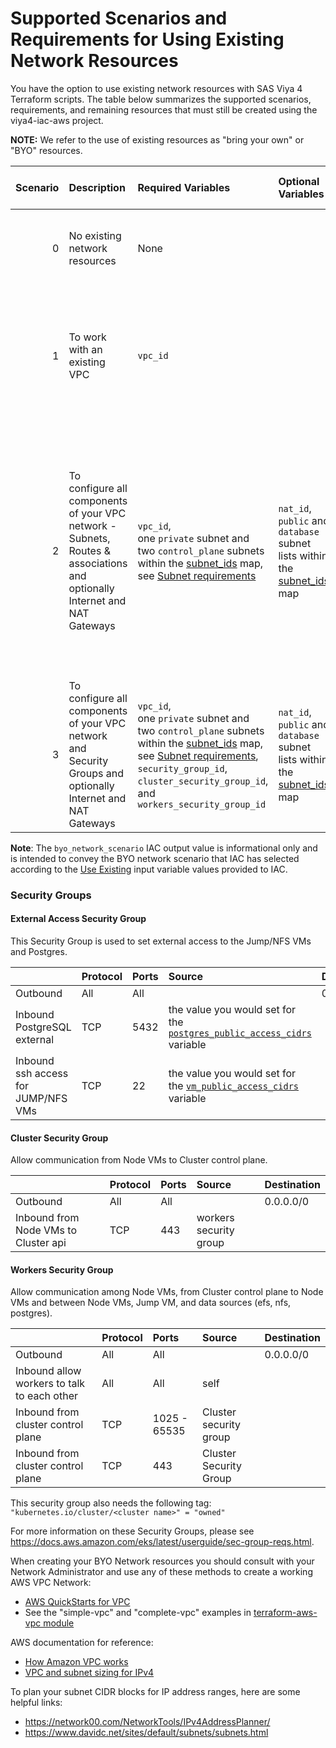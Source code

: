 # Supported Scenarios and Requirements for Using Existing Network Resources

You have the option to use existing network resources with SAS Viya 4 Terraform scripts. The table below summarizes the supported scenarios, requirements, and remaining resources that must still be created using the viya4-iac-aws project.

**NOTE:** We refer to the use of existing resources as "bring your own" or "BYO" resources.

|Scenario |Description|Required Variables|Optional Variables|Additional Requirements|Resources to be Created|
| -: | :--- | :--- | :--- | :--- | :---|
| 0|No existing network resources  | None  | | Not a BYO network scenario | IaC creates the required network resources |
| 1|To work with an existing VPC | `vpc_id` | | <ul><li>VPC does not contain any Subnets or other [Network components](https://docs.aws.amazon.com/vpc/latest/userguide/VPC_Networking.html)</li><li>VPC block size must be IPv4 with '/16' netmask (supports 65,536 IP addresses)</li><li>`DNS hostnames` and `DNS resolution` are enabled</li><li>[`subnets`](../CONFIG-VARS.md#networking) CIDR blocks must match with VPC IPv4 CIDR block</li></ul> | Subnets, NAT Gateway and Security Groups|
| 2|To configure all components of your VPC network - Subnets, Routes & associations and optionally Internet and NAT Gateways | `vpc_id`,<br>one `private` subnet and two `control_plane` subnets within the [subnet_ids](../CONFIG-VARS.md#use-existing) map, <br>see [Subnet requirements](../CONFIG-VARS.md#subnet-requirements) | `nat_id`, <br>`public` and `database` subnet lists within the [subnet_ids](../CONFIG-VARS.md#use-existing) map | <ul><li>all requirements from Scenario #1</li><li>Subnets Availability Zones must be within the [location](../CONFIG-VARS.md#required-variables)</li><li>AWS Tags with `<prefix>` value replaced with the [prefix](../CONFIG-VARS.md#required-variables) input value for <br>- Public Subnets:<ul><li>`{"kubernetes.io/role/elb"="1"}`</li><li>`{"kubernetes.io/cluster/<prefix>-eks"="shared"}`</li></ul>-Private Subnets:<ul><li>`{"kubernetes.io/role/internal-elb"="1"}`</li><li>`{"kubernetes.io/cluster/<prefix>-eks"="shared"}`</li></ul>See [AWS docs](https://docs.aws.amazon.com/eks/latest/userguide/network-load-balancing.html) for background on subnet tag requirements to match EKS Cluster name. Also, create a VPC S3 Gateway Endpoint and associate it with the private subnet to create a route to it | Security Groups |
| 3|To configure all components of your VPC network and Security Groups and optionally Internet and NAT Gateways| `vpc_id`,<br>one `private` subnet and two `control_plane` subnets within the [subnet_ids](../CONFIG-VARS.md#use-existing) map, <br>see [Subnet requirements](../CONFIG-VARS.md#subnet-requirements),  <br>`security_group_id`, <br>`cluster_security_group_id`, and <br>`workers_security_group_id` | `nat_id`, <br>`public` and `database` subnet lists within the [subnet_ids](../CONFIG-VARS.md#use-existing) map |<ul><li>all requirements from Scenarios #2 and [these pre-defined Security Groups](#security-groups)</li></ul>| None |

**Note**: The `byo_network_scenario` IAC output value is informational only and is intended to convey the BYO network scenario that IAC has selected according to the [Use Existing](../CONFIG-VARS.md#use-existing) input variable values provided to IAC.

### Security Groups

#### External Access Security Group

This Security Group is used to set external access to the Jump/NFS VMs and Postgres.

| | Protocol | Ports | Source | Destination|
| :--- | :--- | :--- | :--- | :--- |
| Outbound | All | All |  | 0.0.0.0/0 |
| Inbound PostgreSQL external | TCP | 5432 | <optional> the value you would set for the [`postgres_public_access_cidrs`](../CONFIG-VARS.md#admin-access) variable | |
| Inbound ssh access for JUMP/NFS VMs | TCP | 22 | the value you would set for the [`vm_public_access_cidrs`](../CONFIG-VARS.md#admin-access) variable ||

#### Cluster Security Group

Allow communication from Node VMs to Cluster control plane.

| | Protocol | Ports | Source | Destination|
| :--- | :--- | :--- | :--- | :--- |
| Outbound | All | All |  | 0.0.0.0/0 |
| Inbound from Node VMs to Cluster api | TCP | 443 | workers security group | |

#### Workers Security Group

Allow communication among Node VMs, from Cluster control plane to Node VMs and between Node VMs, Jump VM, and data sources (efs, nfs, postgres).

| | Protocol | Ports | Source | Destination|
| :--- | :--- | :--- | :--- | :--- |
| Outbound | All | All |  | 0.0.0.0/0 |
| Inbound allow workers to talk to each other | All | All | self ||
| Inbound from cluster control plane | TCP |1025 - 65535 | Cluster security group ||
| Inbound from cluster control plane | TCP | 443 | Cluster Security Group ||

This security group also needs the following tag:
`"kubernetes.io/cluster/<cluster name>" = "owned"`

For more information on these Security Groups, please see https://docs.aws.amazon.com/eks/latest/userguide/sec-group-reqs.html.

When creating your BYO Network resources you should consult with your Network Administrator and use any of these methods to create a working AWS VPC Network:
- [AWS QuickStarts for VPC](https://aws.amazon.com/quickstart/architecture/vpc/)
- See the "simple-vpc" and "complete-vpc" examples in [terraform-aws-vpc module](https://github.com/terraform-aws-modules/terraform-aws-vpc/tree/master/examples)

AWS documentation for reference:
- [How Amazon VPC works](https://docs.aws.amazon.com/vpc/latest/userguide/how-it-works.html)
- [VPC and subnet sizing for IPv4](https://docs.aws.amazon.com/vpc/latest/userguide/VPC_Subnets.html#vpc-sizing-ipv4)

To plan your subnet CIDR blocks for IP address ranges, here are some helpful links:
- https://network00.com/NetworkTools/IPv4AddressPlanner/
- https://www.davidc.net/sites/default/subnets/subnets.html
